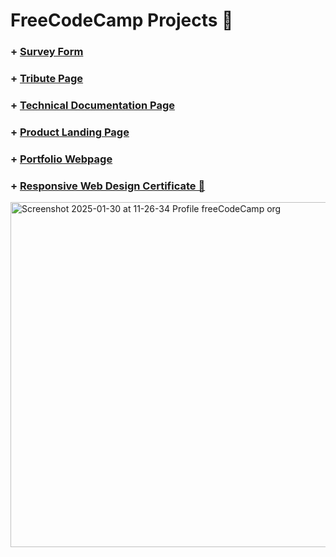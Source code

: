 # FreeCodeCamp Projects 🌟

### + [Survey Form](https://github.com/Krunal-Jagtap/FreeCodeCamp/tree/main/Responsive%20Web%20Design/01%20Build%20a%20Survey%20Form)
### + [Tribute Page](https://github.com/Krunal-Jagtap/FreeCodeCamp/tree/main/Responsive%20Web%20Design/02%20Tribute%20Page)
### + [Technical Documentation Page](https://github.com/Krunal-Jagtap/FreeCodeCamp/tree/main/Responsive%20Web%20Design/03%20Technical%20Documentation%20Page)
### + [Product Landing Page](https://github.com/Krunal-Jagtap/FreeCodeCamp/tree/main/Responsive%20Web%20Design/04%20Build%20a%20Product%20Landing%20Page)
### + [Portfolio Webpage](https://github.com/Krunal-Jagtap/FreeCodeCamp/tree/main/Responsive%20Web%20Design/05%20Build%20a%20Personal%20Portfolio%20Webpage)
### + [ Responsive Web Design Certificate 🥇 ](https://www.freecodecamp.org/certification/Krunal-11/responsive-web-design)
<img width="552" alt="Screenshot 2025-01-30 at 11-26-34 Profile freeCodeCamp org" src="https://github.com/user-attachments/assets/bb311f71-fde2-4581-91e6-0f70fbcae2d1" />
</p>
